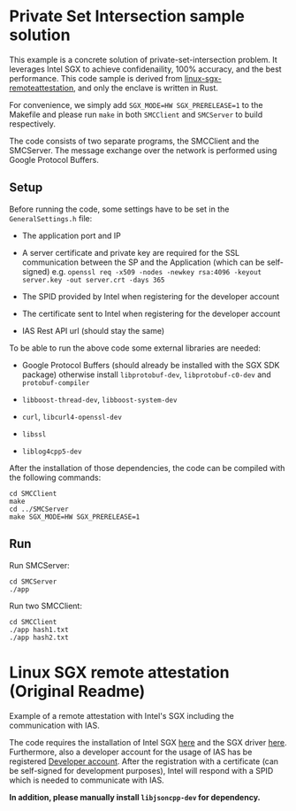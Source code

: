 # Private Set Intersection sample solution

This example is a concrete solution of private-set-intersection problem. It leverages Intel SGX to achieve confidenaility, 100% accuracy, and the best performance. This code sample is derived from [linux-sgx-remoteattestation](https://github.com/svartkanin/linux-sgx-remoteattestation), and only the enclave is written in Rust.

For convenience, we simply add `SGX_MODE=HW SGX_PRERELEASE=1` to the Makefile and please run `make` in both `SMCClient` and `SMCServer` to build respectively.

The code consists of two separate programs, the SMCClient and the SMCServer. The message exchange over the network is performed using Google Protocol Buffers.

## Setup

Before running the code, some settings have to be set in the `GeneralSettings.h` file:

* The application port and IP

* A server certificate and private key are required for the SSL communication between the SP and the Application (which can be self-signed) e.g. `openssl req -x509 -nodes -newkey rsa:4096 -keyout server.key -out server.crt -days 365`

* The SPID provided by Intel when registering for the developer account

* The certificate sent to Intel when registering for the developer account

* IAS Rest API url (should stay the same)

To be able to run the above code some external libraries are needed:

* Google Protocol Buffers (should already be installed with the SGX SDK package) otherwise install `libprotobuf-dev`, `libprotobuf-c0-dev` and `protobuf-compiler`

* `libboost-thread-dev`, `libboost-system-dev`

* `curl`, `libcurl4-openssl-dev`

* `libssl`

* `liblog4cpp5-dev`


After the installation of those dependencies, the code can be compiled with the following commands:

```
cd SMCClient
make
cd ../SMCServer
make SGX_MODE=HW SGX_PRERELEASE=1
```

## Run

Run SMCServer:

```
cd SMCServer
./app
```

Run two SMCClient:

```
cd SMCClient
./app hash1.txt
./app hash2.txt
```

# Linux SGX remote attestation (Original Readme)

Example of a remote attestation with Intel's SGX including the communication with IAS.

The code requires the installation of Intel SGX [here](https://github.com/01org/linux-sgx) and
the SGX driver [here](https://github.com/01org/linux-sgx-driver). Furthermore, also a developer account
for the usage of IAS has be registered [Developer account](https://software.intel.com/en-us/sgx).
After the registration with a certificate (can be self-signed for development purposes), Intel will
respond with a SPID which is needed to communicate with IAS.

**In addition, please manually install `libjsoncpp-dev` for dependency.**
